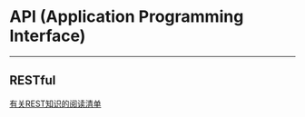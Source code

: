 # API (Application Programming Interface) #

--------------------------------------------------------------------------------

## RESTful ##
[有关REST知识的阅读清单](http://www.infoq.com/cn/articles/rest-reading-list)
